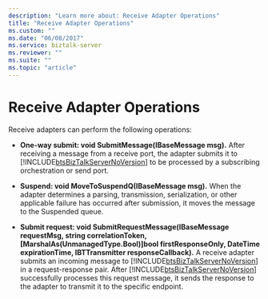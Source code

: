 ```yaml
---
description: "Learn more about: Receive Adapter Operations"
title: "Receive Adapter Operations"
ms.custom: ""
ms.date: "06/08/2017"
ms.service: biztalk-server
ms.reviewer: ""
ms.suite: ""
ms.topic: "article"
---
```

# Receive Adapter Operations
Receive adapters can perform the following operations:  

- **One-way submit: void SubmitMessage(IBaseMessage msg).** After receiving a message from a receive port, the adapter submits it to [!INCLUDE[btsBizTalkServerNoVersion](../includes/btsbiztalkservernoversion-md.md)] to be processed by a subscribing orchestration or send port.  

- **Suspend: void MoveToSuspendQ(IBaseMessage msg).** When the adapter determines a parsing, transmission, serialization, or other applicable failure has occurred after submission, it moves the message to the Suspended queue.  

- **Submit request: void SubmitRequestMessage(IBaseMessage requestMsg, string correlationToken, [MarshalAs(UnmanagedType.Bool)]bool firstResponseOnly, DateTime expirationTime, IBTTransmitter responseCallback).** A receive adapter submits an incoming message to [!INCLUDE[btsBizTalkServerNoVersion](../includes/btsbiztalkservernoversion-md.md)] in a request-response pair. After [!INCLUDE[btsBizTalkServerNoVersion](../includes/btsbiztalkservernoversion-md.md)] successfully processes this request message, it sends the response to the adapter to transmit it to the specific endpoint.
